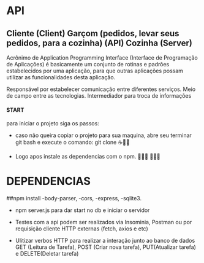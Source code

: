 

<h1> API </h1>

## Cliente (Client) Garçom (pedidos, levar seus pedidos, para a cozinha) (API) Cozinha (Server)

Acrônimo de Application Programming Interface (Interface de Programação de Aplicações) é basicamente um conjunto de rotinas e padrões estabelecidos por uma aplicação, para que outras aplicações possam utilizar as funcionalidades desta aplicação.

Responsável por estabelecer comunicação entre diferentes serviços.
Meio de campo entre as tecnologias.
Intermediador para troca de informações

#### START 
para iniciar o projeto siga os passos: 
* caso não queira copiar o projeto para sua maquina, abre seu terminar git bash e execute o comando: git clone ☕🤞🏾

* Logo apos instale as dependencias com o npm. 👨🏾‍💻 👩🏾‍💻
<h1>DEPENDENCIAS</h1>
   ##npm install 
    -body-parser,
    -cors,
    -express,
    -sqlite3.

* npm server.js para dar start no db e iniciar o servidor

* Testes com a api podem ser realizados via Insominia, Postman ou por requisição cliente HTTP externas (fetch, axios e etc)

* Ulitizar verbos HTTP para realizar a interação junto ao banco de dados 
GET (Leitura de Tarefa), POST (Criar nova tarefa), PUT(Atualizar tarefa) e DELETE(Deletar tarefa) 
